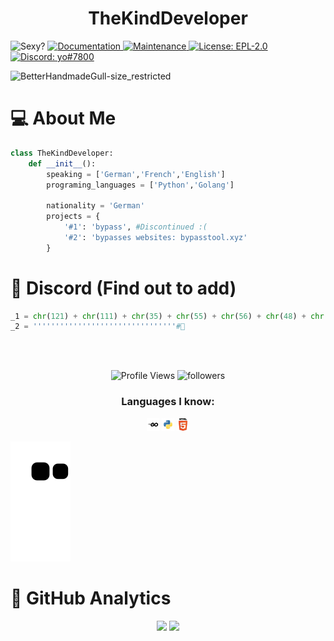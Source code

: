 ### 
<h1 align="center">TheKindDeveloper</h1>
<p>
  <img alt="Sexy?" src="https://img.shields.io/badge/verified-yes-blue.svg?cacheSeconds=2592000" />
  <a href="https://github.com/TheKindDeveloper/Dickscord-Python-Package/blob/main/README.md" target="_blank">
    <img alt="Documentation" src="https://img.shields.io/badge/documentation-yes-brightgreen.svg" />
  </a>
  <a href="https://github.com/TheKindDeveloper/Dickscord-Python-Package" target="_blank">
    <img alt="Maintenance" src="https://img.shields.io/badge/Maintained%3F-yes-green.svg" />
  </a>
  <a href="https://github.com/TheKindDeveloper/Dickscord-Python-Package/blob/main/LICENSE" target="_blank">
    <img alt="License: EPL-2.0" src="https://img.shields.io/github/license/TheKindDeveloper/Dickscord-Python-Package" />
  </a>
  <a href="https://github.com/TheKindDeveloper/Dickscord-Python-Package/blob/main/LICENSE" target="_blank">
    <img alt="Discord: yo#7800" src="https://img.shields.io/github/license/TheKindDeveloper/Dickscord-Python-Package" />
  </a>
</p>

![BetterHandmadeGull-size_restricted](https://github.com/TheKindDeveloper/TheKindDeveloper/assets/129861526/bcfec654-ef6f-42fc-9ac7-3d7c8c55854c)

# 💻 About Me

```python
class TheKindDeveloper:
    def __init__():
        speaking = ['German','French','English']
        programing_languages = ['Python','Golang']

        nationality = 'German'
        projects = {
            '#1': 'bypass', #Discontinued :(
            '#2': 'bypasses websites: bypasstool.xyz'
        }
```

# 🎉 Discord (Find out to add)
```python
_1 = chr(121) + chr(111) + chr(35) + chr(55) + chr(56) + chr(48) + chr(48)
_2 = ''''''''''''''''''''''''''''''''#🤣
```
<br><br>

<p align="center">
  <img src="https://api.visitorbadge.io/api/VisitorHit?user=TheKindDeveloper&countColorcountColor&countColor=%230095FF" alt="Profile Views"/>
  <img alt="followers" src="https://img.shields.io/github/followers/TheKindDeveloper?color=f429ff&style=for-the-badge&logo=github&label=Follow"/>
</p>
<h3 align="center">Languages I know:</h3>
<p align="center">
  <code><img height="20" src="https://raw.githubusercontent.com/github/explore/main/topics/go/go.png"></code>
  <code><img height="20" src="https://raw.githubusercontent.com/github/explore/main/topics/python/python.png"></code>
  <code><img height="20" src="https://raw.githubusercontent.com/github/explore/main/topics/html/html.png"></code>
<p>
  
![snake gif](https://github.com/DXVVAY/DXVVAY/blob/output/github-contribution-grid-snake.svg)<img align="center"> 
  
# 💯 GitHub Analytics

<p align="center">
  <img height="140em" src="https://github-readme-stats-eight-theta.vercel.app/api?username=TheKindDeveloper&show_icons=true&theme=dark&include_all_commits=true&count_private=true"/>
  <img height="140em" src="https://github-readme-stats-eight-theta.vercel.app/api/top-langs/?username=TheKindDeveloper&layout=compact&langs_count=8&theme=dark"/>
</p>
